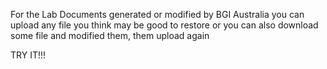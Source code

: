For the Lab Documents generated or modified by BGI Australia
you can upload any file you think may be good to restore
or you can also download some file and modified them, them upload again

TRY IT!!!
